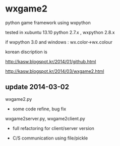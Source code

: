 wxgame2
=======

python game framework using wxpython

tested in
xubuntu 13.10
python 2.7.x ,
wxpython 2.8.x

if wxpython 3.0 and windows :
    wx.color->wx.colour

korean discription is

http://kasw.blogspot.kr/2014/01/github.html

http://kasw.blogspot.kr/2014/03/wxgame2.html

update 2014-03-02
----------------

wxgame2.py

- some code refine, bug fix

wxgame2server.py, wxgame2client.py
    
- full refactoring for client/server version

- C/S communication using file/pickle 





